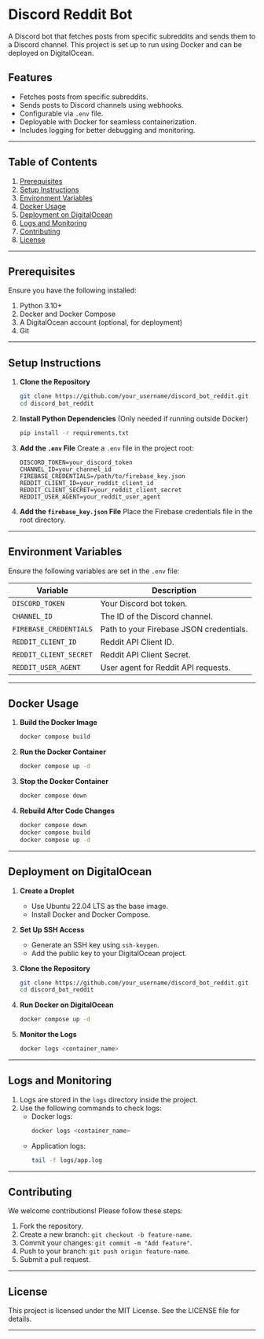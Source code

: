 
# Discord Reddit Bot

A Discord bot that fetches posts from specific subreddits and sends them to a Discord channel. This project is set up to run using Docker and can be deployed on DigitalOcean.

## Features
- Fetches posts from specific subreddits.
- Sends posts to Discord channels using webhooks.
- Configurable via `.env` file.
- Deployable with Docker for seamless containerization.
- Includes logging for better debugging and monitoring.

---

## Table of Contents
1. [Prerequisites](#prerequisites)
2. [Setup Instructions](#setup-instructions)
3. [Environment Variables](#environment-variables)
4. [Docker Usage](#docker-usage)
5. [Deployment on DigitalOcean](#deployment-on-digitalocean)
6. [Logs and Monitoring](#logs-and-monitoring)
7. [Contributing](#contributing)
8. [License](#license)

---

## Prerequisites
Ensure you have the following installed:
1. Python 3.10+
2. Docker and Docker Compose
3. A DigitalOcean account (optional, for deployment)
4. Git

---

## Setup Instructions

1. **Clone the Repository**
   ```bash
   git clone https://github.com/your_username/discord_bot_reddit.git
   cd discord_bot_reddit
   ```

2. **Install Python Dependencies**
   (Only needed if running outside Docker)
   ```bash
   pip install -r requirements.txt
   ```

3. **Add the `.env` File**
   Create a `.env` file in the project root:
   ```plaintext
   DISCORD_TOKEN=your_discord_token
   CHANNEL_ID=your_channel_id
   FIREBASE_CREDENTIALS=/path/to/firebase_key.json
   REDDIT_CLIENT_ID=your_reddit_client_id
   REDDIT_CLIENT_SECRET=your_reddit_client_secret
   REDDIT_USER_AGENT=your_reddit_user_agent
   ```

4. **Add the `firebase_key.json` File**
   Place the Firebase credentials file in the root directory.

---

## Environment Variables

Ensure the following variables are set in the `.env` file:

| Variable              | Description                                     |
|-----------------------|-------------------------------------------------|
| `DISCORD_TOKEN`       | Your Discord bot token.                        |
| `CHANNEL_ID`          | The ID of the Discord channel.                 |
| `FIREBASE_CREDENTIALS`| Path to your Firebase JSON credentials.        |
| `REDDIT_CLIENT_ID`    | Reddit API Client ID.                          |
| `REDDIT_CLIENT_SECRET`| Reddit API Client Secret.                      |
| `REDDIT_USER_AGENT`   | User agent for Reddit API requests.            |

---

## Docker Usage

1. **Build the Docker Image**
   ```bash
   docker compose build
   ```

2. **Run the Docker Container**
   ```bash
   docker compose up -d
   ```

3. **Stop the Docker Container**
   ```bash
   docker compose down
   ```

4. **Rebuild After Code Changes**
   ```bash
   docker compose down
   docker compose build
   docker compose up -d
   ```

---

## Deployment on DigitalOcean

1. **Create a Droplet**
   - Use Ubuntu 22.04 LTS as the base image.
   - Install Docker and Docker Compose.

2. **Set Up SSH Access**
   - Generate an SSH key using `ssh-keygen`.
   - Add the public key to your DigitalOcean project.

3. **Clone the Repository**
   ```bash
   git clone https://github.com/your_username/discord_bot_reddit.git
   cd discord_bot_reddit
   ```

4. **Run Docker on DigitalOcean**
   ```bash
   docker compose up -d
   ```

5. **Monitor the Logs**
   ```bash
   docker logs <container_name>
   ```

---

## Logs and Monitoring

1. Logs are stored in the `logs` directory inside the project.
2. Use the following commands to check logs:
   - Docker logs:
     ```bash
     docker logs <container_name>
     ```
   - Application logs:
     ```bash
     tail -f logs/app.log
     ```

---

## Contributing

We welcome contributions! Please follow these steps:
1. Fork the repository.
2. Create a new branch: `git checkout -b feature-name`.
3. Commit your changes: `git commit -m "Add feature"`.
4. Push to your branch: `git push origin feature-name`.
5. Submit a pull request.

---

## License

This project is licensed under the MIT License. See the LICENSE file for details.

---
